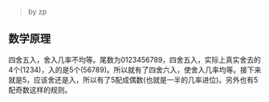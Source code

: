 > by zp

数学原理
-

四舍五入，舍入几率不均等。尾数为0123456789，四舍五入，实际上真实舍去的4个(1234)，入的是5个(56789)。所以就有了四舍六入，使舍入几率均等。接下来就是5，应该舍还是入，所以有了5配成偶数(也就是一半的几率进位)。另外也有5配奇数这样的规则。

